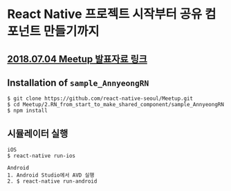 # React Native 프로젝트 시작부터 공유 컴포넌트 만들기까지

## [2018.07.04 Meetup 발표자료 링크](https://docs.google.com/presentation/d/1qPCxECU-ALumyJLqaPy8h7NljlWD8J52LN27G5tj6zk/edit?usp=sharing)

## Installation of `sample_AnnyeongRN`
```
$ git clone https://github.com/react-native-seoul/Meetup.git
$ cd Meetup/2.RN_from_start_to_make_shared_component/sample_AnnyeongRN
$ npm install
```

## 시뮬레이터 실행
```
iOS
$ react-native run-ios

Android
1. Android Studio에서 AVD 실행
2. $ react-native run-android
```
